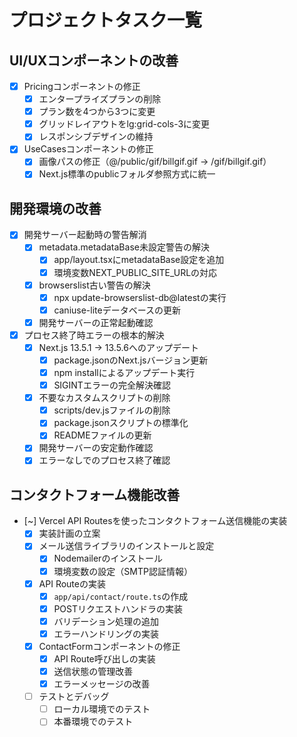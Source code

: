 # プロジェクトタスク一覧

## UI/UXコンポーネントの改善
- [x] Pricingコンポーネントの修正
  - [x] エンタープライズプランの削除
  - [x] プラン数を4つから3つに変更
  - [x] グリッドレイアウトをlg:grid-cols-3に変更
  - [x] レスポンシブデザインの維持
- [x] UseCasesコンポーネントの修正
  - [x] 画像パスの修正（@/public/gif/billgif.gif → /gif/billgif.gif）
  - [x] Next.js標準のpublicフォルダ参照方式に統一

## 開発環境の改善
- [x] 開発サーバー起動時の警告解消
  - [x] metadata.metadataBase未設定警告の解決
    - [x] app/layout.tsxにmetadataBase設定を追加
    - [x] 環境変数NEXT_PUBLIC_SITE_URLの対応
  - [x] browserslist古い警告の解決
    - [x] npx update-browserslist-db@latestの実行
    - [x] caniuse-liteデータベースの更新
  - [x] 開発サーバーの正常起動確認
- [x] プロセス終了時エラーの根本的解決
  - [x] Next.js 13.5.1 → 13.5.6へのアップデート
    - [x] package.jsonのNext.jsバージョン更新
    - [x] npm installによるアップデート実行
    - [x] SIGINTエラーの完全解決確認
  - [x] 不要なカスタムスクリプトの削除
    - [x] scripts/dev.jsファイルの削除
    - [x] package.jsonスクリプトの標準化
    - [x] READMEファイルの更新
  - [x] 開発サーバーの安定動作確認
  - [x] エラーなしでのプロセス終了確認

## コンタクトフォーム機能改善
- [~] Vercel API Routesを使ったコンタクトフォーム送信機能の実装
  - [x] 実装計画の立案
  - [x] メール送信ライブラリのインストールと設定
    - [x] Nodemailerのインストール
    - [x] 環境変数の設定（SMTP認証情報）
  - [x] API Routeの実装
    - [x] `app/api/contact/route.ts`の作成
    - [x] POSTリクエストハンドラの実装
    - [x] バリデーション処理の追加
    - [x] エラーハンドリングの実装
  - [x] ContactFormコンポーネントの修正
    - [x] API Route呼び出しの実装
    - [x] 送信状態の管理改善
    - [x] エラーメッセージの改善
  - [ ] テストとデバッグ
    - [ ] ローカル環境でのテスト
    - [ ] 本番環境でのテスト 